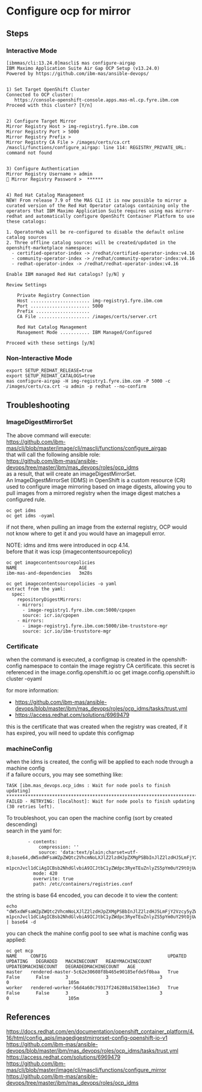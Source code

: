 # Configure ocp for mirror

## Steps

### Interactive Mode

```
[ibmmas/cli:13.24.0]mascli$ mas configure-airgap
IBM Maximo Application Suite Air Gap OCP Setup (v13.24.0)
Powered by https://github.com/ibm-mas/ansible-devops/


1) Set Target OpenShift Cluster
Connected to OCP cluster: 
   https://console-openshift-console.apps.mas-ml.cp.fyre.ibm.com
Proceed with this cluster? [Y/n] 


2) Configure Target Mirror
Mirror Registry Host > img-registry1.fyre.ibm.com
Mirror Registry Port > 5000
Mirror Registry Prefix > 
Mirror Registry CA File > /images/certs/ca.crt
/mascli/functions/configure_airgap: line 114: REGISTRY_PRIVATE_URL: command not found


3) Configure Authentication
Mirror Registry Username > admin
🔐 Mirror Registry Password >  ******                  


4) Red Hat Catalog Management
NEW! From release 7.9 of the MAS CLI it is now possible to mirror a curated version of the Red Hat Operator catalogs containing only the operators that IBM Maximo Application Suite requires using mas mirror-redhat and automatically configure OpenShift Container Platform to use these catalogs:

1. OperatorHub will be re-configured to disable the default online catalog sources
2. Three offline catalog sources will be created/updated in the openshift-marketplace namespace:
  - certified-operator-index -> /redhat/certified-operator-index:v4.16
  - community-operator-index -> /redhat/community-operator-index:v4.16
  - redhat-operator-index -> /redhat/redhat-operator-index:v4.16

Enable IBM managed Red Hat catalogs? [y/N] y

Review Settings

    Private Registry Connection
    Host ...................... img-registry1.fyre.ibm.com
    Port ...................... 5000
    Prefix .................... 
    CA File ................... /images/certs/server.crt

    Red Hat Catalog Management
    Management Mode ........... IBM Managed/Configured

Proceed with these settings [y/N] 
```
### Non-Interactive Mode
```
export SETUP_REDHAT_RELEASE=true
export SETUP_REDHAT_CATALOGS=true
mas configure-airgap -H img-registry1.fyre.ibm.com -P 5000 -c /images/certs/ca.crt -u admin -p redhat --no-confirm
```


## Troubleshooting

### ImageDigestMirrorSet
The above command will execute:  
https://github.com/ibm-mas/cli/blob/master/image/cli/mascli/functions/configure_airgap  
that will call the following ansible role:  
https://github.com/ibm-mas/ansible-devops/tree/master/ibm/mas_devops/roles/ocp_idms  
as a result, that will create an imageDigestMirrorSet.  
An ImageDigestMirrorSet (IDMS) in OpenShift is a custom resource (CR) used to configure image mirroring based on image digests, allowing you to pull images from a mirrored registry when the image digest matches a configured rule.
```
oc get idms
oc get idms -oyaml
```

if not there, when pulling an image from the external registry, OCP would not know where to get it and you would have an imagepull error.  
  
NOTE: idms and itms were introduced in ocp 4.14.  
before that it was icsp (imagecontentsourcepolicy)

```
oc get imagecontentsourcepolicies
NAME                       AGE
ibm-mas-and-dependencies   3m28s

oc get imagecontentsourcepolicies -o yaml
extract from the yaml:
  spec:
    repositoryDigestMirrors:
    - mirrors:
      - image-registry1.fyre.ibm.com:5000/cpopen
      source: icr.io/cpopen
    - mirrors:
      - image-registry1.fyre.ibm.com:5000/ibm-truststore-mgr
      source: icr.io/ibm-truststore-mgr
```

### Certificate

when the command is executed, a configmap is created in the openshift-config namespace to contain the image registry CA certificate.
this secret is referenced in the image.config.openshift.io
oc get image.config.openshift.io cluster -oyaml

for more information:
- https://github.com/ibm-mas/ansible-devops/blob/master/ibm/mas_devops/roles/ocp_idms/tasks/trust.yml
- https://access.redhat.com/solutions/6969479

this is the certificate that was created when the registry was created, if it has expired, you will need to update this configmap

### machineConfig

when the idms is created, the config will be applied to each node through a machine config  
if a failure occurs, you may see something like:  
```
TASK [ibm.mas_devops.ocp_idms : Wait for node pools to finish updating] ************************************************************************
FAILED - RETRYING: [localhost]: Wait for node pools to finish updating (30 retries left).
```

To troubleshoot, you can open the machine config (sort by created descending)  
search in the yaml for:  
```
        - contents:
            compression: ''
            source: 'data:text/plain;charset=utf-8;base64,dW5xdWFsaWZpZWQtc2VhcmNoLXJlZ2lzdHJpZXMgPSBbInJlZ2lzdHJ5LmFjY2Vzcy5yZWRoYXQuY29tIiwgImRvY2tlci5pbyJdCnNob3J0LW5hbWUtbW9kZSA9ICIiCgpbW3JlZ2lzdHJ5XV0KICBwcmVmaXggPSAiIgogIGxvY2F0aW9uID0gImNwLmljci5pby9jcCIKICBibG9ja2VkID0gdHJ1ZQoKICBbW3JlZ2lzdHJ5Lm1pcnJvcl1dCiAgICBsb2NhdGlvbiA9ICJtbC1yZWdpc3RyeTEuZnlyZS5pYm0uY29tOjUwMDAvY3AiCiAgICBwdWxsLWZyb20tbWlycm9yID0gImRpZ2VzdC1vbmx5IgoKW1tyZWdpc3R[...]
            m1pcnJvcl1dCiAgICBsb2NhdGlvbiA9ICJtbC1yZWdpc3RyeTEuZnlyZS5pYm0uY29tOjUwMDAvdWJpOCIKICAgIHB1bGwtZnJvbS1taXJyb3IgPSAiZGlnZXN0LW9ubHkiCgpbW3JlZ2lzdHJ5XV0KICBwcmVmaXggPSAiIgogIGxvY2F0aW9uID0gInJlZ2lzdHJ5LnJlZGhhdC5pby91Ymk5IgogIGJsb2NrZWQgPSB0cnVlCgogIFtbcmVnaXN0cnkubWlycm9yXV0KICAgIGxvY2F0aW9uID0gIm1sLXJlZ2lzdHJ5MS5meXJlLmlibS5jb206NTAwMC91Ymk5IgogICAgcHVsbC1mcm9tLW1pcnJvciA9ICJkaWdlc3Qtb25seSIK'
          mode: 420
          overwrite: true
          path: /etc/containers/registries.conf
```
the string is base 64 encoded, you can decode it to view the content:  
```
echo "dW5xdWFsaWZpZWQtc2VhcmNoLXJlZ2lzdHJpZXMgPSBbInJlZ2lzdHJ5LmFjY2Vzcy5yZWRoYXQuY29tIiwgImRvY2tlci5pbyJdCnNob3J0LW5hbWUtbW9kZSA9ICIiCgpbW3JlZ2lzdHJ5XV0KICBwcmVmaXggPSAiIgogIGxvY2F0aW9uID0gImNwLmljci5pby9jcCIKICBibG9ja2VkID0gdHJ1ZQoKICBbW3JlZ2lzdHJ5Lm1pcnJvcl1dCiAgICBsb2NhdGlvbiA9ICJtbC1yZWdpc3RyeTEuZnlyZS5pYm0uY29tOjUwMDAvY3AiCiAgICBwdWxsLWZyb20tbWlycm9yID0gImRpZ2VzdC1vbmx5IgoKW1tyZWdpc3R[...]            m1pcnJvcl1dCiAgICBsb2NhdGlvbiA9ICJtbC1yZWdpc3RyeTEuZnlyZS5pYm0uY29tOjUwMDAvdWJpOCIKICAgIHB1bGwtZnJvbS1taXJyb3IgPSAiZGlnZXN0LW9ubHkiCgpbW3JlZ2lzdHJ5XV0KICBwcmVmaXggPSAiIgogIGxvY2F0aW9uID0gInJlZ2lzdHJ5LnJlZGhhdC5pby91Ymk5IgogIGJsb2NrZWQgPSB0cnVlCgogIFtbcmVnaXN0cnkubWlycm9yXV0KICAgIGxvY2F0aW9uID0gIm1sLXJlZ2lzdHJ5MS5meXJlLmlibS5jb206NTAwMC91Ymk5IgogICAgcHVsbC1mcm9tLW1pcnJvciA9ICJkaWdlc3Qtb25seSIK" | base64 -d
```

you can check the mahine config pool to see what is machine config was applied:
```
oc get mcp
NAME     CONFIG                                             UPDATED   UPDATING   DEGRADED   MACHINECOUNT   READYMACHINECOUNT   UPDATEDMACHINECOUNT   DEGRADEDMACHINECOUNT   AGE
master   rendered-master-5c62e30608f8b465e90185efde5f0baa   True      False      False      3              3                   3                     0                      105m
worker   rendered-worker-56d4a60c79317f246280a1583ee116e3   True      False      False      3              3                   3                     0                      105m
```
## References

https://docs.redhat.com/en/documentation/openshift_container_platform/4.16/html/config_apis/imagedigestmirrorset-config-openshift-io-v1  
https://github.com/ibm-mas/ansible-devops/blob/master/ibm/mas_devops/roles/ocp_idms/tasks/trust.yml  
https://access.redhat.com/solutions/6969479  
https://github.com/ibm-mas/cli/blob/master/image/cli/mascli/functions/configure_mirror  
https://github.com/ibm-mas/ansible-devops/tree/master/ibm/mas_devops/roles/ocp_idms  
